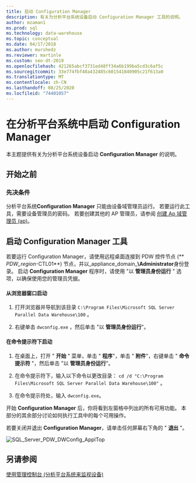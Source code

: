 ```yaml
---
title: 启动 Configuration Manager
description: 有关为分析平台系统设备启动 Configuration Manager 工具的说明。
author: mzaman1
ms.prod: sql
ms.technology: data-warehouse
ms.topic: conceptual
ms.date: 04/17/2018
ms.author: murshedz
ms.reviewer: martinle
ms.custom: seo-dt-2019
ms.openlocfilehash: 421265abcf3731ed48ff34a6b199ba5cd3c6af5c
ms.sourcegitcommit: 33e774fbf48a432485c601541840905c21f613a0
ms.translationtype: MT
ms.contentlocale: zh-CN
ms.lasthandoff: 08/25/2020
ms.locfileid: "74401057"
---
```

# <a name="launch-the-configuration-manager-in-analytics-platform-system"></a>在分析平台系统中启动 Configuration Manager
本主题提供有关为分析平台系统设备启动 **Configuration Manager** 的说明。  
  
## <a name="before-you-begin"></a>开始之前  
  
### <a name="prerequisites"></a>先决条件  
分析平台系统**Configuration Manager** 只能由设备域管理员运行。 若要运行此工具，需要设备管理员的密码。 若要创建其他的 AP 管理员，请参阅 [创建 Ap 域管理员 &#40;ap&#41;](create-an-aps-domain-administrator-aps.md)。  
  
## <a name="launch-the-configuration-manager-tool"></a><a name="Accessing"></a>启动 Configuration Manager 工具  
若要运行 Configuration Manager，请使用远程桌面连接到 PDW 控件节点 (** _PDW_region_-CTL01**) 节点，并以_appliance_domain_**\Administrator**身份登录。 启动 **Configuration Manager** 程序时，请使用 "以 **管理员身份运行** " 选项，以确保使用您的管理员凭据。  
  
#### <a name="to-launch-from-a-browser-window"></a>从浏览器窗口启动  
  
1.  打开浏览器并导航到该目录 `C:\Program Files\Microsoft SQL Server Parallel Data Warehouse\100` 。  
  
2.  右键单击 `dwconfig.exe` ，然后单击 "以 **管理员身份运行**"。  
  
#### <a name="to-launch-from-a-command-prompt"></a>在命令提示符下启动  
  
1.  在桌面上，打开 " **开始** " 菜单，单击 " **程序**"，单击 " **附件**"，右键单击 " **命令提示符** "，然后单击 "以 **管理员身份运行**"。  
  
2.  在命令提示符下，输入以下命令以更改目录： `cd /d "C:\Program Files\Microsoft SQL Server Parallel Data Warehouse\100"` 。  
  
3.  在命令提示符处，输入 `dwconfig.exe`。  
  
开始 **Configuration Manager** 后，你将看到左窗格中列出的所有可用功能。 本部分的其余部分讨论如何执行工具中的每个可用操作。  
  
若要关闭并退出 **Configuration Manager**，请单击任何屏幕右下角的 " **退出** "。  
  
![SQL_Server_PDW_DWConfig_ApplTop](./media/launch-the-configuration-manager/SQL_Server_PDW_DWConfig_ApplTop.png "SQL_Server_PDW_DWConfig_ApplTop")  
  
## <a name="see-also"></a>另请参阅  
[使用管理控制台 &#40;分析平台系统来监视设备&#41;](monitor-the-appliance-by-using-the-admin-console.md)  
  

